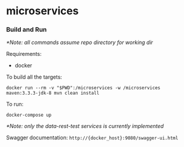 # microservices

### Build and Run
_*Note: all commands assume repo directory for working dir_

Requirements:
* docker

To build all the targets:
```
docker run --rm -v "$PWD":/microservices -w /microservices maven:3.3.3-jdk-8 mvn clean install
```
To run:
```
docker-compose up
```
_*Note: only the data-rest-test services is currently implemented_

Swagger documentation:
`http://{docker_host}:9080/swagger-ui.html`
